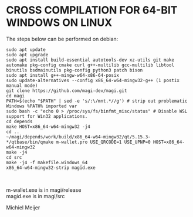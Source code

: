 CROSS COMPILATION FOR 64-BIT WINDOWS ON LINUX
==============================================

The steps below can be performed on debian:

    sudo apt update
    sudo apt upgrade
    sudo apt install build-essential autotools-dev xz-utils git make automake pkg-config cmake curl g++-multilib gcc-multilib libtool binutils bsdmainutils pkg-config python3 patch bison
    sudo apt install g++-mingw-w64-x86-64-posix
    sudo update-alternatives --config x86_64-w64-mingw32-g++ (1 postix manual mode)
    git clone https://github.com/magi-dev/magi.git
    cd magi
    PATH=$(echo "$PATH" | sed -e 's/:\/mnt.*//g') # strip out problematic Windows %PATH% imported var
    sudo bash -c "echo 0 > /proc/sys/fs/binfmt_misc/status" # Disable WSL support for Win32 applications.
    cd depends
    make HOST=x86_64-w64-mingw32 -j4
    cd ..
    ~/magi/depends/work/build/x86_64-w64-mingw32/qt/5.15.3-*/qtbase/bin/qmake m-wallet.pro USE_QRCODE=1 USE_UPNP=0 HOST=x86_64-w64-mingw32
    make -j4
    cd src
    make -j4 -f makefile.windows_64
    x86_64-w64-mingw32-strip magid.exe
<br/>

m-wallet.exe is in magi/release<br/>
magid.exe is in magi/src<br/>

Michiel Meijer